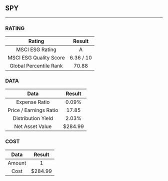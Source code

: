 ## SPY
----
### RATING

|Rating|Result|
|:----:|:---:|
|MSCI ESG Rating|A|
|MSCI ESG Quality Score|6.36 / 10|
|Global Percentile Rank|70.88|

### DATA

|Data|Result|
|:----:|:---:|
|Expense Ratio|0.09%|
|Price / Earnings Ratio|17.85|
|Distribution Yield|2.03%|
|Net Asset Value|$284.99|

### COST

|Data|Result|
|:----:|:---:|
|Amount|1|
|Cost|$284.99|
